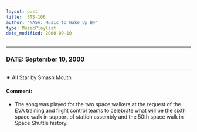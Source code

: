 ```yaml
---
layout: post
title:  STS-106
author: "NASA: Music to Wake Up By"
type: MusicPlaylist
date_modified: 2000-09-10
---
```


----
### DATE: September 10, 2000
----
✷ All Star by Smash Mouth

#### Comment:
* The song was played for the two space walkers at the request of the EVA training and flight control teams to celebrate what will be the sixth space walk in support of station assembly and the 50th space walk in Space Shuttle history.
